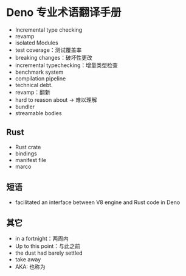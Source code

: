 # Deno 专业术语翻译手册

* Incremental type checking
* revamp
* isolated Modules
* test coverage：测试覆盖率
* breaking changes：破坏性更改
* incremental typechecking：增量类型检查
* benchmark system
* compilation pipeline
* technical debt.
* revamp：翻新
* hard to reason about -> 难以理解
* bundler
* streamable bodies

## Rust

* Rust crate
* bindings
* manifest file
* marco

## 短语

* facilitated an interface between V8 engine and Rust code in Deno

## 其它

* in a fortnight：两周内
* Up to this point：与此之前
* the dust had barely settled
* take away
* AKA: 也称为
